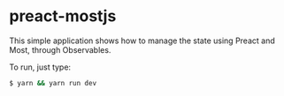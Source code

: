 # preact-mostjs

This simple application shows how to manage the state using Preact and Most, through Observables. 

To run, just type: 
```bash
$ yarn && yarn run dev
```
